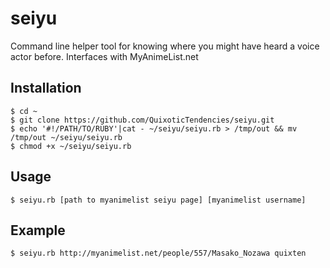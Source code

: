 # seiyu
Command line helper tool for knowing where you might have heard a voice actor before. Interfaces with MyAnimeList.net

## Installation
`$ cd ~`  
`$ git clone https://github.com/QuixoticTendencies/seiyu.git`  
`$ echo '#!/PATH/TO/RUBY'|cat - ~/seiyu/seiyu.rb > /tmp/out && mv /tmp/out ~/seiyu/seiyu.rb`  
`$ chmod +x ~/seiyu/seiyu.rb`  

## Usage
`$ seiyu.rb [path to myanimelist seiyu page] [myanimelist username]`  

## Example
`$ seiyu.rb http://myanimelist.net/people/557/Masako_Nozawa quixten`
